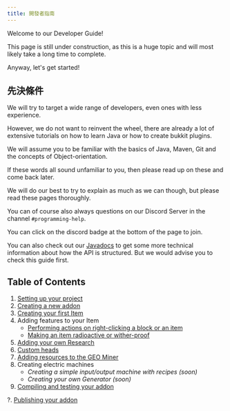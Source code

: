 ```yaml
---
title: 開發者指南
---
```


Welcome to our Developer Guide!

This page is still under construction, as this is a huge topic and will most likely take a long time to complete.

Anyway, let's get started!

## 先決條件

We will try to target a wide range of developers, even ones with less experience.

However, we do not want to reinvent the wheel, there are already a lot of extensive tutorials on how to learn Java or how to create bukkit plugins.

We will assume you to be familiar with the basics of Java, Maven, Git and the concepts of Object-orientation.

If these words all sound unfamiliar to you, then please read up on these and come back later.

We will do our best to try to explain as much as we can though, but please read these pages thoroughly.

You can of course also always questions on our Discord Server in the channel `#programming-help`.

You can click on the discord badge at the bottom of the page to join.

You can also check out our [Javadocs](https://slimefun.github.io/javadocs/Slimefun4/docs/) to get some more technical information about how the API is structured. But we would advise you to check this guide first.

## Table of Contents

1. [Setting up your project](Developer-Guide-(1-Project-Setup).md)
2. [Creating a new addon](Developer-Guide-(2-Creating-the-Addon).md)
3. [Creating your first Item](Developer-Guide-(3-Your-first-Item).md)
4. Adding features to your Item
   - [Performing actions on right-clicking a block or an item](Developer-Guide-(4a-Right-Clicks).md)
   - [Making an item radioactive or wither-proof](Developer-Guide-(4b-Radioactive-and-WitherProof).md)
5. [Adding your own Research](Developer-Guide-(5-Researches).md)
6. [Custom heads](Developer-Guide-(6-Custom-Heads).md)
7. [Adding resources to the GEO Miner](Developer-Guide-(7-GEO-Resources).md)
8. Creating electric machines
   - *Creating a simple input/output machine with recipes (soon)*
   - *Creating your own Generator (soon)*
9. [Compiling and testing your addon](Developer-Guide-(9-Compiling).md)

?. [Publishing your addon](Developer-Guide-(Publishing).md)
